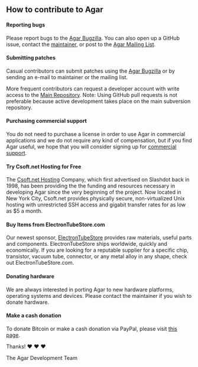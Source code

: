 ## How to contribute to Agar

#### **Reporting bugs**

Please report bugs to the [Agar Bugzilla](https://bugs.csoft.net/enter_bug.cgi?product=Agar). You can also open up a GitHub issue, contact the [maintainer](mailto:vedge@hypertriton.com), or post to the
[Agar Mailing List](https://mail231.csoft.net/lists/listinfo/agar).

#### **Submitting patches**

Casual contributors can submit patches using the [Agar Bugzilla](https://bugs.csoft.net/enter_bug.cgi?product=Agar) or by sending an e-mail to maintainer or the mailing list.

More frequent contributors can request a developer account with write access to the [Main Repository](https://dev.csoft.net). Note: Using GitHub pull requests is not preferable because active development takes place on the main subversion repository.

#### **Purchasing commercial support**

You do not need to purchase a license in order to use Agar in commercial applications and we do not require any kind of compensation, but if you find Agar useful, we hope that you will consider signing up for [commercial support](http://libagar.org/lists.html).

#### **Try Csoft.net Hosting for Free**

The [Csoft.net Hosting](https://csoft.net) Company, which first advertised on Slashdot back in 1998, has been providing the the funding and resources necessary in developing Agar since the very beginning of the project. Now located in New York City, Csoft.net provides physically secure, non-virtualized Unix hosting with unrestricted SSH access and gigabit transfer rates for as low as $5 a month.

#### **Buy Items from ElectronTubeStore.com**

Our newest sponsor, [ElectronTubeStore](https://electrontubestore.com) provides raw materials, useful parts and components. ElectronTubeStore ships worldwide, quickly and economically. If you are looking for a reputable supplier for a specific chip, transistor, vacuum tube, connector, or any metal alloy in any shape, check out ElectronTubeStore.com.

#### **Donating hardware**

We are always interested in porting Agar to new hardware platforms, operating systems and devices. Please contact the maintainer if you wish to donate hardware.

#### **Make a cash donation**

To donate Bitcoin or make a cash donation via PayPal, please visit [this page](http://libagar.org/contribute.html).

Thanks! :heart: :heart: :heart:

The Agar Development Team

